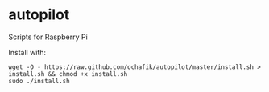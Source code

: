 autopilot
=========

Scripts for Raspberry Pi

Install with:

    wget -O - https://raw.github.com/ochafik/autopilot/master/install.sh > install.sh && chmod +x install.sh
    sudo ./install.sh
    

